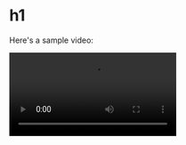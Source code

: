 # h1

Here's a sample video:

![Sample Video](https://docs.gitlab.com/ee/user/img/markdown_video.mp4)

